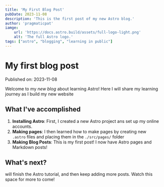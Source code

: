 ```yaml
---
title: 'My First Blog Post'
pubDate: 2023-11-08
description: 'This is the first post of my new Astro blog.'
author: 'pragmaticpat'
iamge: 
    url: 'https://docs.astro.build/assets/full-logo-light.png'
    alt: 'The full Astro logo.'
tags: ["astro", "blogging", "learning in public"]
---
```

# My first blog post

Published on: 2023-11-08

Welcome to my _new blog_ about learning Astro! Here I will share my learning journey as I build my new website

## What I've accomplished

1. **Installing Astro**: First, I created a new Astro project ans set up my online accounts.
1. **Making pages**: I then learned how to make pages by creating new `.astro` files and placing them in the `./src/pages/` folder
1. **Making Blog Posts**: This is my first post! I now have Astro pages and Markdown posts!

## What's next?

 will finish the Astro tutorial, and then keep adding more posts. Watch this space for more to come!